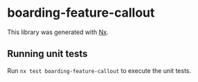 # boarding-feature-callout

This library was generated with [Nx](https://nx.dev).

## Running unit tests

Run `nx test boarding-feature-callout` to execute the unit tests.
